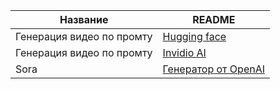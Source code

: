 | Название | README |
| ------ | ------ |
|Генерация видео по промту|[Hugging face](https://huggingface.co/cerspense/zeroscope_v2_576w)|
|Генерация видео по промту|[Invidio AI](https://ai.invideo.io/workspace/8dc0c550-6f26-4f3a-b794-c519afa6a27b/v2-copilot)|
|Sora|[Генератор от OpenAI](https://sora.com/library)|
